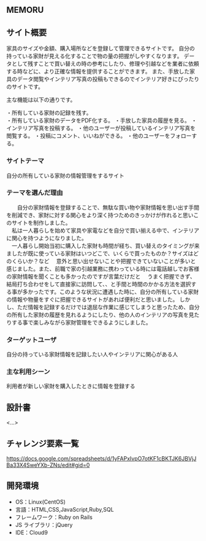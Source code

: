 ## MEMORU

## サイト概要
家具のサイズや金額、購入場所などを登録して管理できるサイトです。
自分の持っている家財が見える化することで物の量の把握がしやすくなります。
データとして残すことで買い替えの時の参考にしたり、修理や引越などを業者に依頼する時などに、より正確な情報を提供することができます。
また、手放した家具のデータ閲覧やインテリア写真の投稿もできるのでインテリア好きにぴったりのサイトです。


主な機能は以下の通りです。

・所有している家財の記録を残す。  
・所有している家財のデータをPDF化する。
・手放した家具の履歴を見る。
・インテリア写真を投稿する。
・他のユーザーが投稿しているインテリア写真を閲覧する。
・投稿にコメント、いいねができる。
・他のユーザーをフォローする。



### サイトテーマ

自分の所有している家財の情報管理をするサイト

### テーマを選んだ理由
　　自分の家財情報を登録することで、無駄な買い物や家財情報を思い出す手間を削減でき、家財に対する関心をより深く持つためのきっかけが作れると思いこのサイトを制作しました。  
　私は一人暮らしを始めて家具や家電などを自分で買い揃える中で、インテリアに関心を持つようになりました。  
　一人暮らし開始当初に購入した家財も時間が経ち、買い替えのタイミングが来ましたが既に使っている家財はいつどこで、いくらで買ったものか？サイズはどのくらいか？など
　意外と思い出せないことや把握できていないことが多いと感じました。また、前職で家の引越業務に携わっている時には電話越しでお客様の家財情報を聞くことも多かったのですが言葉だけだと
　うまく把握できず、結局打ち合わせをして直接家に訪問して、、と手間と時間のかかる方法を選択する事が多かったです。このような状況に遭遇した時に、自分の所有している家財の情報や物量をすぐに把握できるサイトがあれば便利だと思いました。
  しかし、ただ情報を記録するだけでは退屈な作業に感じてしまうと思ったため、自分の所有した家財の履歴を見れるようにしたり、他の人のインテリアの写真を見たりする事で楽しみながら家財管理をできるようにしました。

### ターゲットユーザ

自分の持っている家財情報を記録したい人やインテリアに関心がある人

### 主な利用シーン

利用者が新しい家財を購入したときに情報を登録する


## 設計書

<...>

## チャレンジ要素一覧

https://docs.google.com/spreadsheets/d/1yFAPxIvpO7otKF1cBKTJK6JBVjJBa33X4SweYXb-ZNs/edit#gid=0

## 開発環境

- OS：Linux(CentOS)
- 言語：HTML,CSS,JavaScript,Ruby,SQL
- フレームワーク：Ruby on Rails
- JS ライブラリ：jQuery
- IDE：Cloud9



